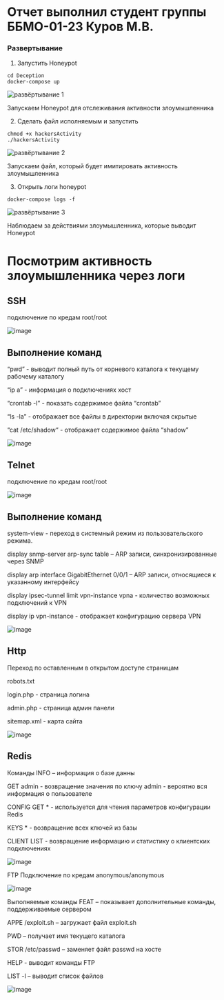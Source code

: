 # Отчет выполнил студент группы ББМО-01-23 Куров М.В.

### Развертывание

1. Запустить Honeypot

```
cd Deception
docker-compose up
```

![развёртывание 1](https://github.com/106maksim/ZIS/assets/71127999/a78c2ab0-8d77-483a-867d-3bb583d43457)

Запускаем Honeypot для отслеживания активности злоумышленника

2. Сделать файл исполняемым и запустить

```
chmod +x hackersActivity
./hackersActivity
```

![развёртывание 2](https://github.com/106maksim/ZIS/assets/71127999/5effb143-0d9c-4ea8-90a4-a266d81dbdf5)

Запускаем файл, который будет имитировать активность злоумышленника

3. Открыть логи honeypot

```
docker-compose logs -f
```

![развёртывание 3](https://github.com/106maksim/ZIS/assets/71127999/3575277f-9338-4c3e-89aa-eacadb4bf844)

Наблюдаем за действиями злоумышленника, которые выводит Honeypot

# Посмотрим активность злоумышленника через логи 
## SSH
подключение по кредам root/root

![image](https://github.com/106maksim/ZIS/assets/71127999/06094b34-d97e-4fa9-884c-12974ba2992c)

## Выполнение команд
“pwd” - выводит полный путь от корневого каталога к текущему рабочему каталогу

“ip a” - информация о подключениях хост

“crontab -l” - показать содержимое файла “crontab”

“ls -la” - отображает все файлы в директории включая скрытые

“cat /etc/shadow“ - отображает содержимое файла “shadow”

![image](https://github.com/106maksim/ZIS/assets/71127999/71a67539-9e2e-4a72-b11e-4634594af694)

## Telnet
подключение по кредам root/root

![image](https://github.com/106maksim/ZIS/assets/71127999/0a6ba81c-d455-4981-bb71-59e4ac9b159d)

## Выполнение команд
system-view - переход в системный режим из пользовательского режима.

display snmp-server arp-sync table – ARP записи, синхронизированные через SNMP

display arp interface GigabitEthernet 0/0/1 – ARP записи, относящиеся к указанному интерфейсу

display ipsec-tunnel limit vpn-instance vpna - количество возможных подключений к VPN

display ip vpn-instance - отображает конфигурацию сервера VPN

![image](https://github.com/106maksim/ZIS/assets/71127999/f697290a-d88e-4e8b-b94e-b33a56dacedc)

## Http
Переход по оставленным в открытом доступе страницам

robots.txt

login.php - страница логина

admin.php - страница админ панели

sitemap.xml - карта сайта

![image](https://github.com/xoz0r/Protected-Inform-Tech/assets/145142526/25c3f49a-8225-45e4-b7de-7ec927b20453)

## Redis
Команды
INFO – информация о базе данны

GET admin - возвращение значения по ключу admin - вероятно вся информация о пользователе

CONFIG GET * - используется для чтения параметров конфигурации Redis

KEYS * - возвращение всех ключей из базы

CLIENT LIST - возвращение информацию и статистику о клиентских подключениях

![image](https://github.com/xoz0r/Protected-Inform-Tech/assets/145142526/cb8c7de1-b054-4634-9fd5-47bdaefc84ad)

FTP
Подключение по кредам anonymous/anonymous

![image](https://github.com/xoz0r/Protected-Inform-Tech/assets/145142526/d2a31f93-4295-42e7-8807-4a8b9d1f347a)

Выполняемые команды
FEAT – показывает дополнительные команды, поддерживаемые сервером

APPE /exploit.sh – загружает файл exploit.sh

PWD – получает имя текущего каталога

STOR /etc/passwd – заменяет файл passwd на хосте

HELP - выводит команды FTP

LIST -l – выводит список файлов

![image](https://github.com/xoz0r/Protected-Inform-Tech/assets/145142526/d081427f-f68f-473a-aefd-764079ac03a5)

